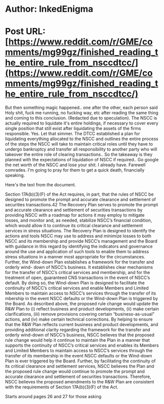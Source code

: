 # Author: InkedEnigma
# Post URL: [https://www.reddit.com/r/GME/comments/mg99gz/finished_reading_the_entire_rule_from_nsccdtcc/](https://www.reddit.com/r/GME/comments/mg99gz/finished_reading_the_entire_rule_from_nsccdtcc/)


But then  something magic happened.. one after the other, each person said Holy shit, fuck me running, no fucking way, etc after reading the same thing and coming to this conclusion. (Redacted due to speculation). The NSCC is actually required to liquidate it's entire holdings, if necessary to cover every single position that still exist after liquidating the assets of the firms responsible. Yes. Let that simmer. The DTCC established a plan for liquidating everything allocated to the NSCC and outlines the entire process of the steps the NSCC will take to maintain critical roles until they have to undergo bankruptcy and transfer all responsibility to another party who will takeover the entire role of clearing transactions.. So the takeaway is they planned with the expectations of liquidation of NSCC if required.. Go google the net worth of the NSCC  and lose your shit. I already have. Farewell comrades. I'm going to pray for them to get a quick death, financially speaking.

Here's the text from the document.

Section 17A(b)(3)(F) of the Act requires, in part, that the rules of NSCC be 
designed to promote the prompt and accurate clearance and settlement of securities 
transactions.42
 The Recovery Plan serves to promote the prompt and accurate clearance 
and settlement of securities transactions by providing NSCC with a roadmap for actions 
it may employ to mitigate losses, and monitor and, as needed, stabilize NSCC’s financial 
condition, which would allow it to continue its critical clearance and settlement services 
in stress situations. The Recovery Plan is designed to identify the actions and tools 
NSCC may use to address and minimize losses to both NSCC and its membership and 
provide NSCC’s management and the Board with guidance in this regard by identifying 
the indicators and governance around the use and application of such tools to enable 
them to address stress situations in a manner most appropriate for the circumstances. 
Further, the Wind-down Plan establishes a framework for the transfer and orderly wind-
down of NSCC’s business. It establishes clear mechanisms for the transfer of NSCC’s 
critical services and membership, and for the treatment of open, guaranteed CNS 
transactions in the event of NSCC’s default. By doing so, the Wind-down Plan is 
designed to facilitate the continuity of NSCC’s critical services and enable Members and 
Limited Members to maintain access to NSCC’s services through the transfer of its 
mbership in the event NSCC defaults or the Wind-down Plan is triggered by the 
Board.
As described above, the proposed rule change would update the R&W Plan to 
(i) reflect business and product developments, (ii) make certain clarifications, 
(iii) remove provisions covering certain “business-as-usual” actions, and (iv) make 
certain technical corrections. By helping to ensure that the R&W Plan reflects current 
business and product developments, and providing additional clarity regarding the 
framework for the transfer and orderly wind-down of NSCC’s business, NSCC believes 
that the proposed rule change would help it continue to maintain the Plan in a manner 
that supports the continuity of NSCC’s critical services and enables its Members and 
Limited Members to maintain access to NSCC’s services through the transfer of its 
membership in the event NSCC defaults or the Wind-down Plan is ever triggered by the 
Board. Further, by facilitating the continuity of its critical clearance and settlement 
services, NSCC believes the Plan and the proposed rule change would continue to 
promote the prompt and accurate clearance and settlement of securities transactions. 
Therefore, NSCC believes the proposed amendments to the R&W Plan are consistent 
with the requirements of Section 17A(b)(3)(F) of the Act.


Starts around pages 26 and 27 for those
 asking